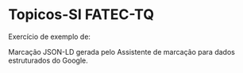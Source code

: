 # Topicos-SI FATEC-TQ

Exercício de exemplo de:  

Marcação JSON-LD gerada pelo Assistente de marcação para dados estruturados do Google.

